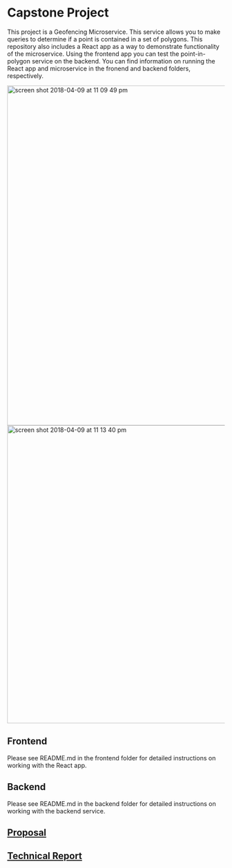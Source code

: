 # Capstone Project
This project is a Geofencing Microservice. This service allows you to make queries to determine if a point is contained in a set of polygons. This repository also includes a React app as a way to demonstrate functionality of the microservice. Using the frontend app you can test the point-in-polygon service on the backend. You can find information on running the React app and microservice in the fronend and backend folders, respectively.

  <img width="788" alt="screen shot 2018-04-09 at 11 09 49 pm" src="https://user-images.githubusercontent.com/13584530/38534297-7d04ddfc-3c4b-11e8-8b35-f0dfe38a1630.png">
  
  <img width="691" alt="screen shot 2018-04-09 at 11 13 40 pm" src="https://user-images.githubusercontent.com/13584530/38534332-b896792a-3c4b-11e8-88c5-5d81d0cd926c.png">



## Frontend
Please see README.md in the frontend folder for detailed instructions on working with the React app.


## Backend
Please see README.md in the backend folder for detailed instructions on working with the backend service.



## [Proposal](#capstone-project-description)

## [Technical Report](#final-technical-report)
